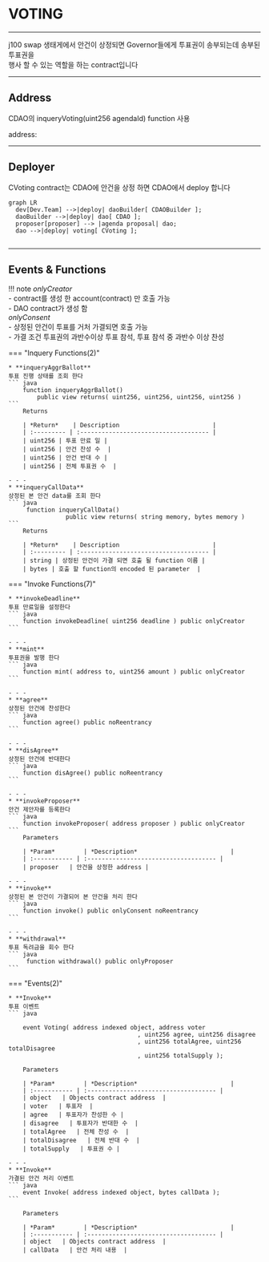 # **VOTING**
- - -
j100 swap 생태게에서 안건이 상정되면 Governor들에게 투표권이 송부되는데 송부된 투표권을    
행사 할 수 있는 역할을 하는 contract입니다  

- - -
## **Address**
CDAO의 inqueryVoting(uint256 agendaId) function 사용

address:

- - -
## **Deployer**
CVoting contract는 CDAO에 안건을 상정 하면 CDAO에서 deploy 합니다   

``` mermaid
graph LR
  dev[Dev.Team] -->|deploy| daoBuilder[ CDAOBuilder ];
  daoBuilder -->|deploy| dao[ CDAO ];
  proposer[proposer] --> |agenda proposal| dao;
  dao -->|deploy| voting[ CVoting ];
 
```

- - -
## **Events & Functions**

!!! note
    *onlyCreator*   
     - contract를 생성 한 account(contract) 만 호출 가능   
     - DAO contract가 생성 함   
    *onlyConsent*   
    - 상정된 안건이 투표를 거처 가결되면 호출 가능   
    - 가결 조건 투표권의 과반수이상 투표 참석, 투표 참석 중 과반수 이상 찬성  

=== "Inquery Functions(2)"

    * **inqueryAggrBallot**   
    투표 진행 상태를 조회 한다
    ``` java
        function inqueryAggrBallot() 
            public view returns( uint256, uint256, uint256, uint256 ) 
    ```   
        Returns     

        | *Return*    | Description                          |
        | :--------- | :------------------------------------ |
        | uint256 | 투표 만료 일 |
        | uint256 | 안건 찬성 수  |
        | uint256 | 안건 반대 수 |
        | uint256 | 전체 투표권 수  |        

    - - -
    * **inqueryCallData**   
    상정된 본 안건 data를 조회 한다
    ``` java
         function inqueryCallData() 
                    public view returns( string memory, bytes memory )
    ```   
        Returns     

        | *Return*    | Description                          |
        | :--------- | :------------------------------------ |
        | string | 상정된 안건이 가결 되면 호출 될 function 이름 |
        | bytes | 호출 할 function의 encoded 된 parameter  |
    
=== "Invoke Functions(7)"

    * **invokeDeadline**   
    투표 만료일을 설정한다
    ``` java
        function invokeDeadline( uint256 deadline ) public onlyCreator
    ```  

    - - -
    * **mint**   
    투표권을 발행 한다
    ``` java
        function mint( address to, uint256 amount ) public onlyCreator
    ```  

    - - -    
    * **agree**   
    상정된 안건에 찬성한다
    ``` java
        function agree() public noReentrancy
    ```  
    
    - - -    
    * **disAgree**   
    상정된 안건에 반대한다
    ``` java
        function disAgree() public noReentrancy
    ```  

    - - -
    * **invokeProposer**   
    안건 제안자를 등록한다
    ``` java
        function invokeProposer( address proposer ) public onlyCreator
    ```  
        Parameters     
           
        | *Param*        | *Description*                          |
        | :----------- | :------------------------------------ |
        | proposer   | 안건을 상정한 address |

    - - -
    * **invoke**   
    상정된 본 안건이 가결되어 본 안건을 처리 한다
    ``` java
        function invoke() public onlyConsent noReentrancy 
    ```  

    - - -
    * **withdrawal**   
    투표 독려금을 회수 한다
    ``` java
         function withdrawal() public onlyProposer
    ```      
    
=== "Events(2)"

    * **Invoke**   
    투표 이벤트
    ``` java
    
        event Voting( address indexed object, address voter
                                        , uint256 agree, uint256 disagree
                                        , uint256 totalAgree, uint256 totalDisagree
                                        , uint256 totalSupply );

        Parameters     
           
        | *Param*        | *Description*                          |
        | :----------- | :------------------------------------ |
        | object   | Objects contract address  |
        | voter   | 투표자  |
        | agree   | 투표자가 찬성한 수 |
        | disagree   | 투표자가 반대한 수  |
        | totalAgree   | 전체 찬성 수  |
        | totalDisagree   | 전체 반대 수  |
        | totalSupply   | 투표권 수 |

    - - -
    * **Invoke**   
    가결된 안건 처리 이벤트
    ``` java
        event Invoke( address indexed object, bytes callData );
    ```  

        Parameters     
           
        | *Param*        | *Description*                          |
        | :----------- | :------------------------------------ |
        | object   | Objects contract address  |
        | callData   | 안건 처리 내용  |

